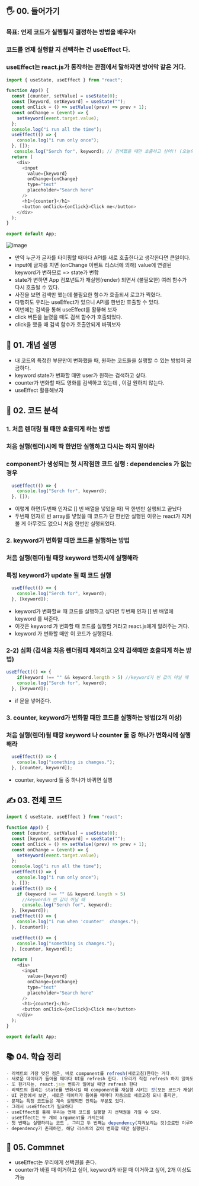 
## 🖐 00. 들어가기
### 목표: 언제 코드가 실행될지 결정하는 방법을 배우자!
### 코드를 언제 실행할 지 선택하는 건 useEffect 다.
### useEffect는 react.js가 동작하는 관점에서 말하자면 방어막 같은 거다.
```js
import { useState, useEffect } from "react";

function App() {
  const [counter, setValue] = useState(0);
  const [keyword, setKeyword] = useState("");
  const onClick = () => setValue((prev) => prev + 1);
  const onChange = (event) => {
    setKeyword(event.target.value);
  };
  console.log("i run all the time");
  useEffect(() => {
    console.log("i run only once");
  }, []);
   console.log("Serch for", keyword); // 검색했을 때만 호출하고 싶어!! (오늘의 목표)
  return (
    <div>
      <input
        value={keyword}
        onChange={onChange}
        type="text"
        placeholder="Search here"
      />
      <h1>{counter}</h1>
      <button onClick={onClick}>Click me</button>
    </div>
  );
}

export default App;

```
![image](https://user-images.githubusercontent.com/86208370/177212521-28bd8c0c-0717-4371-ab3e-23b286fe19a7.png)

- 만약 누군가 글자를 타이핑할 때마다 API를 새로 호출한다고 생각한다면 큰일이다.
- input에 글자를 치면 (onChange 이벤트 리스너에 의해) value에 연결된 keyword가 변하므로 => state가 변함
- state가 변하면 App 컴포넌트가 재실행(render) 되면서 (불필요한) 여러 함수가 다시 호출될 수 있다.
- 사진을 보면 검색만 했는데 불필요한 함수가 호출되서 로고가 찍혔다.
- 다행히도 우리는 useEffect가 있으니 API를 한번만 호출할 수 있다.
- 이번에는 검색을 통해 useEffect를 활욯해 보자
- click 버튼을 눌렸을 때도 검색 함수가 호출되었다.
- click을 했을 때 검색 함수가 호출안되게 바꿔보자

## 📌 01. 개념 설명
- 내 코드의 특정한 부분만이 변화했을 때, 원하는 코드들을 실행할 수 있는 방법이 궁금하다.
- keyword state가 변화할 때만 user가 원하는 검색하고 싶다.
- counter가 변화할 때도 영화를 검색하고 있는데 , 이걸 원하지 않는다.
- useEffect 활용해보자

## 🍳 02. 코드 분석
### 1. 처음 렌더링 될 때만 호출되게 하는 방법 
### 처음 실행(렌더)시에 딱 한번만 실행하고 다시는 하지 말아라
### component가 생성되는 첫 시작점만 코드 실행 : dependencies 가 없는 경우
```js
  useEffect(() => {
    console.log("Serch for", keyword);
  }, []);
```
- 이렇게 하면(두번째 인자로 [] 빈 배열을 넣었을 때) 딱 한번만 실행되고 끝났다
- 두번째 인자로 빈 array를 넣었을 때 코드가 단 한번만 실행된 이유는 react가 지켜볼 게 아무것도 없으니 처음 한번만 실행되었다.
### 2. keyword가 변화할 때만 코드를 실행하는 방법
### 처음 실행(렌더)될 때랑 keyword 변화시에 실행해라
### 특정 keyword가 update 될 때 코드 실행
```js
  useEffect(() => {
    console.log("Serch for", keyword);
  }, [keyword]);
```
- keyword가 변화할ㄹ 때 코드를 실행하고 싶다면 두번째 인자 [] 빈 배열에 keyword 를 써준다.
- 이것은 keyword 가 변화할 때 코드를 실행할 거라고 react.js에게 알려주는 거다.
- keyword 가 변화할 때만 이 코드가 실행된다.

### 2-2) 심화 (검색을 처음 렌더링때 제외하고 오직 검색때만 호출되게 하는 방법)
```js
useEffect(() => {
    if(keyword !== "" && keyword.length > 5) //keyword가 빈 값이 아닐 때
    console.log("Serch for", keyword);
  }, [keyword]);
```
- if 문을 넣어준다.

### 3. counter, keyword가 변화할 때만 코드를 실행하는 방법(2개 이상)
### 처음 실행(렌더)될 때랑 keyword 나 counter 둘 중 하나가 변화시에 실행해라
```js
  useEffect(() => {
    console.log("something is changes.");
  }, [counter, keyword]);
```
- counter, keyword 둘 중 하나가 바뀌면 실행
## ✍ 03. 전체 코드
```js
import { useState, useEffect } from "react";

function App() {
  const [counter, setValue] = useState(0);
  const [keyword, setKeyword] = useState("");
  const onClick = () => setValue((prev) => prev + 1);
  const onChange = (event) => {
    setKeyword(event.target.value);
  };
  console.log("i run all the time");
  useEffect(() => {
    console.log("i run only once");
  }, []);
  useEffect(() => {
    if (keyword !== "" && keyword.length > 5)
      //keyword가 빈 값이 아닐 때
      console.log("Serch for", keyword);
  }, [keyword]);
  useEffect(() => {
    console.log("i run when 'counter'  changes.");
  }, [counter]);

  useEffect(() => {
    console.log("something is changes.");
  }, [counter, keyword]);

  return (
    <div>
      <input
        value={keyword}
        onChange={onChange}
        type="text"
        placeholder="Search here"
      />
      <h1>{counter}</h1>
      <button onClick={onClick}>Click me</button>
    </div>
  );
}

export default App;

```
## 📚 04. 학습 정리
```js
- 리액트의 가장 멋진 점은, 바로 component를 refresh(새로고침)한다는 거다.
- 새로운 데이터가 들어올 때마다 UI를 refresh 한다. (우리가 직접 refresh 하지 않아도 됨)
- 또 한가지는, react.js는 변화가 일어날 때만 refresh 한다
- 리액트의 원리는 state를 변화시킬 때 component를 재실행 시키는 것(모든 코드가 재실행 됨)
- UI 관점에서 보면, 새로운 데이터가 들어올 때마다 자동으로 새로고침 되니 좋지만, 
- 문제는 특정 코드들은 계속 실행되면 안되는 부분도 있다.
- 그래서 useEffect가 필요하다
- useEffect를 통해 우리는 언제 코드를 실행할 지 선택권을 가질 수 있다.
- useEffect는 두 개의 argument를 가지는데
- 첫 번째는 실행하려는 코드 , 그리고 두 번째는 dependency(지켜보려는 것)으로만 이루어져 있다.
- dependency가 존재하면, 해당 리스트의 값이 변화할 때만 실행된다.
```

## 🤔 05. Commnet 
- useEffect는 우리에게 선택권을 준다.
- counter가 바뀔 때 이거하고 싶어, keyword가 바뀔 때 이거하고 싶어, 2개 이상도 가능
